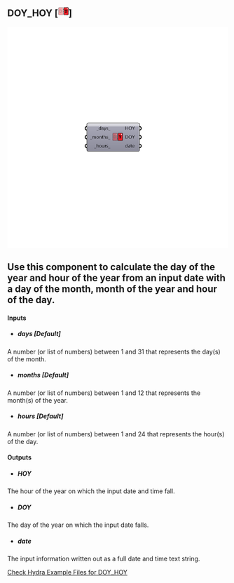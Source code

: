 ## DOY_HOY [![](../../images/icons/DOY_HOY.png)]

![](../../images/components/DOY_HOY.png)

Use this component to calculate the day of the year and hour of the year from an input date with a day of the month, month of the year and hour of the day.
 -
 

#### Inputs
* ##### _days_ [Default]
A number (or list of numbers) between 1 and 31 that represents the day(s) of the month.
* ##### _months_ [Default]
A number (or list of numbers) between 1 and 12 that represents the month(s) of the year.
* ##### _hours_ [Default]
A number (or list of numbers) between 1 and 24 that represents the hour(s) of the day.

#### Outputs
* ##### HOY
The hour of the year on which the input date and time fall.
* ##### DOY
The day of the year on which the input date falls.
* ##### date
The input information written out as a full date and time text string.


[Check Hydra Example Files for DOY_HOY](https://hydrashare.github.io/hydra/index.html?keywords=Ladybug_DOY_HOY)